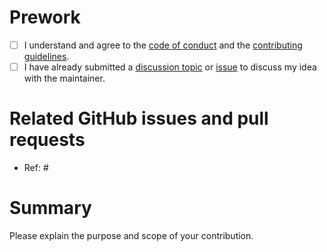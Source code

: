 # Prework

* [ ] I understand and agree to the [code of conduct](https://ropensci.org/code-of-conduct/) and the [contributing guidelines](https://github.com/ropensci/targets/blob/main/CONTRIBUTING.md).
* [ ] I have already submitted a [discussion topic](https://github.com/ropensci/targets/discussions) or [issue](https://github.com/ropensci/targets/issues) to discuss my idea with the maintainer.

# Related GitHub issues and pull requests

* Ref: #

# Summary

Please explain the purpose and scope of your contribution.
